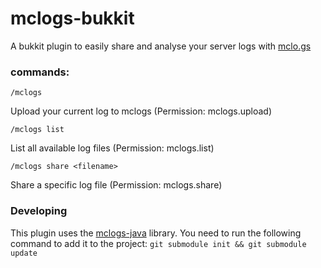 # mclogs-bukkit
A bukkit plugin to easily share and analyse your server logs with [mclo.gs](https://mclo.gs)


### commands:
    /mclogs
Upload your current log to mclogs (Permission: mclogs.upload)
    
    /mclogs list
List all available log files (Permission: mclogs.list)

    /mclogs share <filename>
Share a specific log file (Permission: mclogs.share)

### Developing
This plugin uses the [mclogs-java](https://github.com/aternosorg/mclogs-java) library.
You need to run the following command to add it to the project:
`git submodule init && git submodule update`